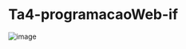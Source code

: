 # Ta4-programacaoWeb-if

![image](https://user-images.githubusercontent.com/66571686/197876955-bf316a24-e8f0-4f94-a064-8cebe8d86ed8.png)
